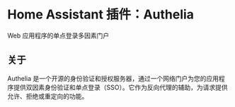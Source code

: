 # Home Assistant 插件：Authelia

Web 应用程序的单点登录多因素门户

## 关于

Authelia 是一个开源的身份验证和授权服务器，通过一个网络门户为您的应用程序提供双因素身份验证和单点登录（SSO）。它作为反向代理的辅助，为请求提供允许、拒绝或重定向的功能。